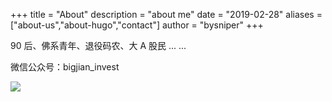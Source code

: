 +++
title = "About"
description = "about me"
date = "2019-02-28"
aliases = ["about-us","about-hugo","contact"]
author = "bysniper"
+++

90 后、佛系青年、退役码农、大 A 股民 ... ...

微信公众号：bigjian_invest

<img src=".\images\bigjian_invest.jpg">
